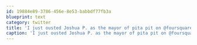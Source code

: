 ```yaml
---
id: 19884e89-3786-456e-8e53-babbdf77fb3a
blueprint: text
category: twitter
title: 'I just ousted Joshua P. as the mayor of pita pit on @foursquare! http://4sq.com/c0KNbl'
caption: 'I just ousted Joshua P. as the mayor of pita pit on @foursquare! http://4sq.com/c0KNbl'
---
```

